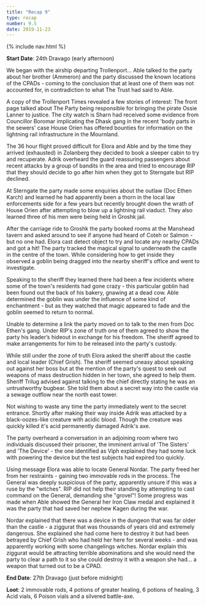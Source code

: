 ```yaml
---
title: "Recap 9"
type: recap
number: 9.5
date: 2019-11-23
---
```


{% include nav.html %}

**Start Date**: 24th Dravago (early afternoon)

We began with the airship departing Trollenport… Able talked to the party about her brother (Ammeron) and the party discussed the known locations of the CPADs - coming to the conclusion that at least one of them was not accounted for, in contradiction to what The Trust had said to Able. 

A copy of the Trollenport Times revealed a few stories of interest:
The front page talked about The Party being responsible for bringing the pirate Ossie Lanner to justice.
The city watch is Sharn had received some evidence from Councillor Boromar implicating the Dhask gang in the recent 'body parts in the sewers' case
House Orien has offered bounties for information on the lightning rail infrastructure in the Mournland.

The 36 hour flight proved difficult for Elora and Able and by the time they arrived (exhausted) in Zolanberg they decided to book a sleeper cabin to try and recuperate. Adrik overheard the guard reassuring passengers about recent attacks by a group of bandits in the area and tried to encourage RIP that they should decide to go after him when they got to Sterngate but RIP declined.

At Sterngate the party made some enquiries about the outlaw (Doc Ethen Karch) and learned he had apparently been a thorn in the local law enforcements side for a few years but recently brought down the wrath of House Orien after attempting to blow up a lightning rail viaduct. They also learned three of his men were being held in Groshk jail.

After the carriage ride to Groshk the party booked rooms at the Manshead tavern and asked around to see if anyone had heard of Coteh or Salmon - but no one had. Elora cast detect object to try and locate any nearby CPADs and got a hit! The party tracked the magical signal to underneath the castle in the centre of the town. While considering how to get inside they observed a goblin being dragged into the nearby sheriff's office and went to investigate. 

Speaking to the sheriff they learned there had been a few incidents where some of the town's residents had gone crazy - this particular goblin had been found out the back of his bakery, gnawing at a dead cow. Able determined the goblin was under the influence of some kind of enchantment - but as they watched that magic appeared to fade and the goblin seemed to return to normal.

Unable to determine a link the party moved on to talk to the men from Doc Ethen's gang. Under RIP's zone of truth one of them agreed to show the party his leader’s hideout in exchange for his freedom. The sheriff agreed to make arrangements for him to be released into the party's custody.

While still under the zone of truth Elora asked the sheriff about the castle and local leader (Chief Grish). The sheriff seemed uneasy about speaking out against her boss but at the mention of the party's quest to seek out weapons of mass destruction hidden in her town, she agreed to help them. Sheriff Trilug advised against talking to the chief directly stating he was an untrustworthy bugbear. She told them about a secret way into the castle via a sewage outflow near the north east tower.

Not wishing to waste any time the party immediately went to the secret entrance. Shortly after making their way inside Adrik was attacked by a black-oozes-like creature with acidic blood. Though the creature was quickly killed it's acid permanently damaged Adrik's axe. 

The party overheard a conversation in an adjoining room where two individuals discussed their prisoner, the imminent arrival of 'The Sisters' and 'The Device' - the one identified as Viph explained they had some luck with powering the device but the test subjects had expired too quickly.

Using message Elora was able to locate General Nordar. The party freed her from her restraints - gaining two immovable rods in the process. The General was deeply suspicious of the party, apparently unsure if this was a ruse by the "witches". RIP did not help their standing by attempting to cast command on the General, demanding she "grovel"! Some progress was made when Able showed the General her Iron Claw medal and explained it was the party that had saved her nephew Kagen during the war. 

Nordar explained that there was a device in the dungeon that was far older than the castle - a ziggurat that was thousands of years old and extremely dangerous. She explained she had come here to destroy it but had been betrayed by Chief Grish who had held her here for several weeks - and was apparently working with some changelings witches. Nordar explain this ziggurat would be attracting terrible abominations and she would need the party to clear a path to it so she could destroy it with a weapon she had… a weapon that turned out to be a CPAD.

**End Date**: 27th Dravago (just before midnight)

**Loot**: 2 immovable rods, 4 potions of greater healing, 6 potions of healing, 3 Acid vials, 6 Poison vials and a silvered battle-axe.